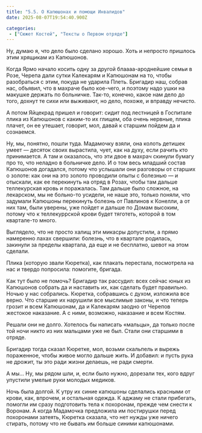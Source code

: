 ```yaml
---
title: "5.5. О Капюшонах и помощи Инвалидов"
date: 2025-08-07T19:54:40.900Z

categories:
 - ["Сюжет Костей", "Тексты о Первом отряде"]
---
```


Ну, думаю я, что дело было сделано хорошо. Хоть и непросто пришлось этим
хрящикам из Капюшонов.

Когда Ярмо начало косить одну за другой блаааа-ароднейшие семьи в Розе,
Черепа дали сутки Калекарям и Капюшонам на то, чтобы разобраться с этим,
покуда не ударила Плеть. Бригадир наш, собрав нас, объявил, что в
махраче было кое-чего, и поэтому надо ушки на макушке держать по
больничке. Так-то, конечно, какое нам дело до того, дохнут те сихи или
выживают, но дело, похоже, и вправду нечисто.

А потом Яйцекрад пришел и говорит: сидит под лестницей в Госпитале плика
из Капюшонов с каким-то их глищем, оба очень нервные, плика плачет, он
ее утешает, говорит, мол, давай к старшим пойдем да и сознаемся.

Ну, мы, понятно, пошли туда. Мадамочку взяли, она колоть детишек умеет —
десяток своих вырастила, чует, как на духу, если рачить кто принимается.
А там и оказалось, что эти двое в махрач скинули бумагу про то, что
неладно в больничке дело. И о том весь младший состав Капюшонов
догадался, потому что услышали они разговоры от старших о золоте: как
они на это золото проводили опыты с болезнью — и отыскали, как ее
перекинуть на отряд в Розах, чтобы там дальше теллекурская кровь и
поражалась. Там дальше было сложное, на лекарском, мы не больно-то
усидели, не наше это, только поняли, что задумали Капюшоны перекинуть
болезнь от Павлинов к Конелли, а от них там, были уверены, уже пойдет и
дальше по Домам высоким, потому что к теллекуррской крови будет
тяготеть, которой в том квартале-то много.

Выглядело, что не просто халищ эти микасры допустили, а прямо намеренно
лахах свершили: болезнь, что в квартале родилась, закинули за пределы
квартала, да еще и не бесплатно, шевот на этом сделали.

Плика (которую звали Кюретка), как плакать перестала, посмотрела на нас
и твердо попросила: помогите, бригада.

Как тут было не помочь? Бригадир так рассудил: всех сейчас юных из
Капюшонов собрать да и наставить их, как сделать будет правильно. Ночью
у нас собрались. Кюретка, собравшись с духом, изложила все верно. Что
старшие их нарушили все мыслимые законы, и что теперь грозит и всем
Капюшонам, да и Калекарям заодно от Черепов жестокое наказание. А с
ними, возможно, наказание и всем Костям.

Решали они не долго. Хотелось бы написать «мальцы», да только после той
ночи никто из них мальцами уже не был. Стали они старшими в отряде.

Бригадир тогда сказал Кюретке, мол, возьми скальпель и вырежь
пораженное, чтобы живое могло дальше жить. И добавил: и пусть рука не
дрожит, ты это ради жизни делаешь, не ради смерти.

А мы… Ну, мы рядом шли, и, если было нужно, дорезали тех, кого вдруг
упустили умелые руки молодых медиков.

Ночь была долгой. К утру их синие капюшоны сделались красными от крови,
как, впрочем, и остальная одежда. К аджаму не стали прибегать, помогли
им сразу подготовить тела к похоронам, прежде чем снести к Воронам. А
когда Мадамочка предложила им постирушки перед похоронами затеять,
Кюретка сказала, что нет нужды уже ничего стирать, потому что не бывать
им больше синими капюшонами.
